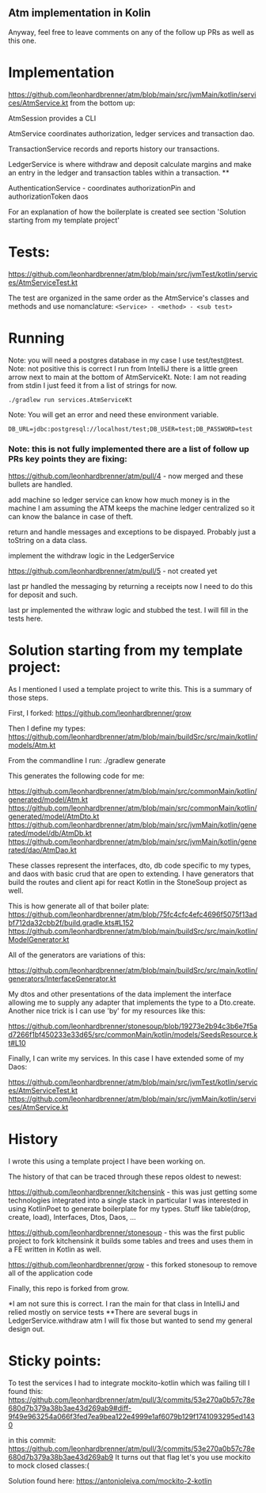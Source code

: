 ## Atm implementation in Kolin

Anyway, feel free to leave comments on any of the follow up PRs as well as this one.

# Implementation

https://github.com/leonhardbrenner/atm/blob/main/src/jvmMain/kotlin/services/AtmService.kt from the bottom up:

  AtmSession provides a CLI
  
  AtmService coordinates authorization, ledger services and transaction dao.
  
  TransactionService records and reports history our transactions.
  
  LedgerService is where withdraw and deposit calculate margins and make an entry in the ledger and transaction tables within a transaction. **
  
  AuthenticationService - coordinates authorizationPin and authorizationToken daos
  
  For an explanation of how the boilerplate is created see section 'Solution starting from my template project'

# Tests:

  https://github.com/leonhardbrenner/atm/blob/main/src/jvmTest/kotlin/services/AtmServiceTest.kt

  The test are organized in the same order as the AtmService's classes and methods and use nomanclature: `<Service> - <method> - <sub test>`

# Running
  Note: you will need a postgres database in my case I use test/test@test.
  Note: not positive this is correct I run from IntelliJ there is a little green arrow next to main at the bottom of AtmServiceKt.
  Note: I am not reading from stdin I just feed it from a list of strings for now.
  
    ./gradlew run services.AtmServiceKt
  
  Note: You will get an error and need these environment variable.
  
    DB_URL=jdbc:postgresql://localhost/test;DB_USER=test;DB_PASSWORD=test

### Note: this is not fully implemented there are a list of follow up PRs key points they are fixing:

  https://github.com/leonhardbrenner/atm/pull/4 - now merged and these bullets are handled.
  
  add machine so ledger service can know how much money is in the machine I am assuming the ATM keeps the machine ledger centralized so it can know the balance in case of theft.

  return and handle messages and exceptions to be dispayed. Probably just a toString on a data class.
    
  implement the withdraw logic in the LedgerService
  
  https://github.com/leonhardbrenner/atm/pull/5 - not created yet
  
  last pr handled the messaging by returning a receipts now I need to do this for deposit and such.
  
  last pr implemented the withraw logic and stubbed the test. I will fill in the tests here.


# Solution starting from my template project:

As I mentioned I used a template project to write this. This is a summary of those steps.

  First, I forked:
    https://github.com/leonhardbrenner/grow
  
  Then I define my types:  
    https://github.com/leonhardbrenner/atm/blob/main/buildSrc/src/main/kotlin/models/Atm.kt

From the commandline I run:
  ./gradlew generate
  
This generates the following code for me:

  https://github.com/leonhardbrenner/atm/blob/main/src/commonMain/kotlin/generated/model/Atm.kt
  https://github.com/leonhardbrenner/atm/blob/main/src/commonMain/kotlin/generated/model/AtmDto.kt
  https://github.com/leonhardbrenner/atm/blob/main/src/jvmMain/kotlin/generated/model/db/AtmDb.kt
  https://github.com/leonhardbrenner/atm/blob/main/src/jvmMain/kotlin/generated/dao/AtmDao.kt

These classes represent the interfaces, dto, db code specific to my types, and daos with basic crud that are open to extending. I have generators that build the routes and client api for react Kotlin in the StoneSoup project as well.

This is how generate all of that boiler plate:
  https://github.com/leonhardbrenner/atm/blob/75fc4cfc4efc4696f5075f13adbf712da32cbb2f/build.gradle.kts#L152
  https://github.com/leonhardbrenner/atm/blob/main/buildSrc/src/main/kotlin/ModelGenerator.kt

All of the generators are variations of this:

  https://github.com/leonhardbrenner/atm/blob/main/buildSrc/src/main/kotlin/generators/InterfaceGenerator.kt
  
My dtos and other presentations of the data implement the interface allowing me to supply any adapter that implements the type to a Dto.create. Another nice trick is I can use 'by' for my resources like this:

  https://github.com/leonhardbrenner/stonesoup/blob/19273e2b94c3b6e7f5ad7266f1bf450233e33d65/src/commonMain/kotlin/models/SeedsResource.kt#L10

Finally, I can write my services. In this case I have extended some of my Daos:

  https://github.com/leonhardbrenner/atm/blob/main/src/jvmTest/kotlin/services/AtmServiceTest.kt
  https://github.com/leonhardbrenner/atm/blob/main/src/jvmMain/kotlin/services/AtmService.kt

# History
  
  I wrote this using a template project I have been working on.

  The history of that can be traced through these repos oldest to newest:
  
  https://github.com/leonhardbrenner/kitchensink - this was just getting some technologies integrated into a single stack in particular I was interested in using KotlinPoet to generate boilerplate for my types. Stuff like table(drop, create, load), Interfaces, Dtos, Daos, ...

  https://github.com/leonhardbrenner/stonesoup - this was the first public project to fork kitchensink it builds some tables and trees and uses them in a FE written in Kotlin as well.

  https://github.com/leonhardbrenner/grow - this forked stonesoup to remove all of the application code

Finally, this repo is forked from grow.

 *I am not sure this is correct. I ran the main for that class in IntelliJ and relied mostly on service tests
**There are several bugs in LedgerService.withdraw atm I will fix those but wanted to send my general design out.

 # Sticky points:
 
  To test the services I had to integrate mockito-kotlin which was failing till I found this:
  https://github.com/leonhardbrenner/atm/pull/3/commits/53e270a0b57c78e680d7b379a38b3ae43d269ab9#diff-9f49e963254a066f3fed7ea9bea122e4999e1af6079b129f1741093295ed1430
  
  in this commit:
  https://github.com/leonhardbrenner/atm/pull/3/commits/53e270a0b57c78e680d7b379a38b3ae43d269ab9
  It turns out that flag let's you use mockito to mock closed classes:(
  
  Solution found here:
  https://antonioleiva.com/mockito-2-kotlin
